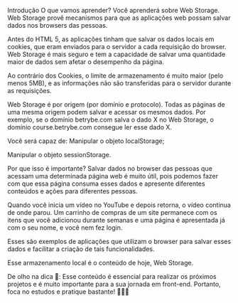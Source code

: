 Introdução
O que vamos aprender?
Você aprenderá sobre Web Storage. Web Storage provê mecanismos para que as aplicações web possam salvar dados nos browsers das pessoas.

Antes do HTML 5, as aplicações tinham que salvar os dados locais em cookies, que eram enviados para o servidor a cada requisição do browser. Web Storage é mais seguro e tem a capacidade de salvar uma quantidade maior de dados sem afetar o desempenho da página.

Ao contrário dos Cookies, o limite de armazenamento é muito maior (pelo menos 5MB), e as informações não são transferidas para o servidor durante as requisições.

Web Storage é por origem (por domínio e protocolo). Todas as páginas de uma mesma origem podem salvar e acessar os mesmos dados. Por exemplo, se o domínio betrybe.com salva o dado X no Web Storage, o domínio course.betrybe.com consegue ler esse dado X.

Você será capaz de:
Manipular o objeto localStorage;

Manipular o objeto sessionStorage.

Por que isso é importante?
Salvar dados no browser das pessoas que acessam uma determinada página web é muito útil, pois podemos fazer com que essa página consuma esses dados e apresente diferentes conteúdos e ações para diferentes pessoas.

Quando você inicia um vídeo no YouTube e depois retorna, o vídeo continua de onde parou. Um carrinho de compras de um site permanece com os itens que você adicionou durante semanas e uma página é apresentada já com o seu nome, e você nem fez login.

Esses são exemplos de aplicações que utilizam o browser para salvar esses dados e facilitar a criação de tais funcionalidades.

Esse armazenamento local é o conteúdo de hoje, Web Storage.

De olho na dica 👀: Esse conteúdo é essencial para realizar os próximos projetos e é muito importante para a sua jornada em front-end. Portanto, foca no estudos e pratique bastante! 🦭🧑‍💻